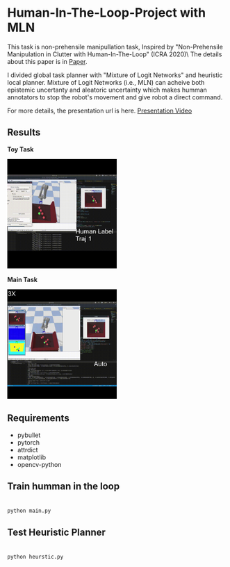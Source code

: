 # Human-In-The-Loop-Project with MLN

This task is non-prehensile manipullation task,
Inspired by "Non-Prehensile Manipulation in Clutter with Human-In-The-Loop" (ICRA 2020)\\
The details about this paper is in [Paper](https://pubs.rpapallas.com/icra2020/).

I divided global task planner with "Mixture of Logit Networks" and heuristic local planner.
Mixture of Logit Networks (i.e., MLN) can acheive both epistemic uncertanty and aleatoric uncertainty which makes 
humman annotators to stop the robot's movement and give robot a direct command.

For more details, the presentation url is here.
[Presentation Video](https://www.youtube.com/watch?v=uXTpxWBCBlA&t=276s)

## Results
**Toy Task**

<img src="/videos/toy_task.gif" width="50%" height="50%"/>

**Main Task**

<img src="/videos/main_task.gif" width="50%" height="50%"/>

## Requirements
- pybullet
- pytorch
- attrdict
- matplotlib
- opencv-python

## Train humman in the loop
<code>
python main.py
</code>

## Test Heuristic Planner
<code>
python heurstic.py
</code>
